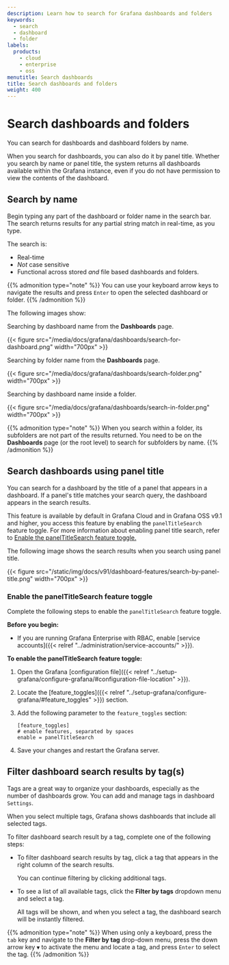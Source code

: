 ```yaml
---
description: Learn how to search for Grafana dashboards and folders
keywords:
  - search
  - dashboard
  - folder
labels:
  products:
    - cloud
    - enterprise
    - oss
menutitle: Search dashboards
title: Search dashboards and folders
weight: 400
---
```


# Search dashboards and folders

You can search for dashboards and dashboard folders by name.

When you search for dashboards, you can also do it by panel title. Whether you search by name or panel title, the system returns all dashboards available within the Grafana instance, even if you do not have permission to view the contents of the dashboard.

## Search by name

Begin typing any part of the dashboard or folder name in the search bar. The search returns results for any partial string match in real-time, as you type.

The search is:

- Real-time
- _Not_ case sensitive
- Functional across stored _and_ file based dashboards and folders.

{{% admonition type="note" %}}
You can use your keyboard arrow keys to navigate the results and press `Enter` to open the selected dashboard or folder.
{{% /admonition %}}

The following images show:

Searching by dashboard name from the **Dashboards** page.

{{< figure src="/media/docs/grafana/dashboards/search-for-dashboard.png" width="700px" >}}

Searching by folder name from the **Dashboards** page.

{{< figure src="/media/docs/grafana/dashboards/search-folder.png" width="700px" >}}

Searching by dashboard name inside a folder.

{{< figure src="/media/docs/grafana/dashboards/search-in-folder.png" width="700px" >}}

{{% admonition type="note" %}}
When you search within a folder, its subfolders are not part of the results returned. You need to be on the **Dashboards** page (or the root level) to search for subfolders by name.
{{% /admonition %}}

## Search dashboards using panel title

You can search for a dashboard by the title of a panel that appears in a dashboard.
If a panel's title matches your search query, the dashboard appears in the search results.

This feature is available by default in Grafana Cloud and in Grafana OSS v9.1 and higher, you access this feature by enabling the `panelTitleSearch` feature toggle.
For more information about enabling panel title search, refer to [Enable the panelTitleSearch feature toggle.](#enable-panelTitleSearch-feature-toggle)

The following image shows the search results when you search using panel title.

{{< figure src="/static/img/docs/v91/dashboard-features/search-by-panel-title.png" width="700px" >}}

### Enable the panelTitleSearch feature toggle

Complete the following steps to enable the `panelTitleSearch` feature toggle.

**Before you begin:**

- If you are running Grafana Enterprise with RBAC, enable [service accounts]({{< relref "../administration/service-accounts/" >}}).

**To enable the panelTitleSearch feature toggle:**

1. Open the Grafana [configuration file]({{< relref "../setup-grafana/configure-grafana/#configuration-file-location" >}}).

1. Locate the [feature_toggles]({{< relref "../setup-grafana/configure-grafana/#feature_toggles" >}}) section.

1. Add the following parameter to the `feature_toggles` section:

   ```
   [feature_toggles]
   # enable features, separated by spaces
   enable = panelTitleSearch
   ```

1. Save your changes and restart the Grafana server.

## Filter dashboard search results by tag(s)

Tags are a great way to organize your dashboards, especially as the number of dashboards grow. You can add and manage tags in dashboard `Settings`.

When you select multiple tags, Grafana shows dashboards that include all selected tags.

To filter dashboard search result by a tag, complete one of the following steps:

- To filter dashboard search results by tag, click a tag that appears in the right column of the search results.

  You can continue filtering by clicking additional tags.

- To see a list of all available tags, click the **Filter by tags** dropdown menu and select a tag.

  All tags will be shown, and when you select a tag, the dashboard search will be instantly filtered.

{{% admonition type="note" %}}
When using only a keyboard, press the `tab` key and navigate to the **Filter by tag** drop-down menu, press the down arrow key `▼` to activate the menu and locate a tag, and press `Enter` to select the tag.
{{% /admonition %}}
